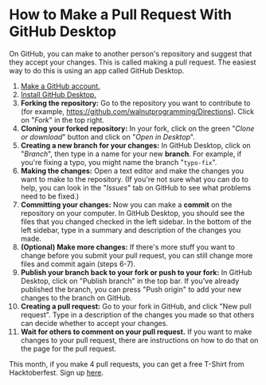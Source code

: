 # How to Make a Pull Request With GitHub Desktop

On GitHub, you can make to another person's repository and suggest that they accept your changes. This is called making a pull request. The easiest way to do this is using an app called GitHub Desktop. 

1. [Make a GitHub account.](https://github.com/) 
2. [Install GitHub Desktop.](https://desktop.github.com)
3. **Forking the repository:** Go to the repository you want to contribute to (for example, <https://github.com/walnutprogramming/Directions>). Click on "*Fork*" in the top right. 
4. **Cloning your forked repository:** In your fork, click on the green "*Clone or download*" button and click on "*Open in Desktop*". 
5. **Creating a new branch for your changes:** In GitHub Desktop, click on "*Branch*", then type in a name for your new **branch**. For example, if you're fixing a typo, you might name the branch "`typo-fix`". 
6. **Making the changes:** Open a text editor and make the changes you want to make to the repository. (If you're not sure what you can do to help, you can look in the "*Issues*" tab on GitHub to see what problems need to be fixed.)
7. **Committing your changes:** Now you can make a **commit** on the repository on your computer. In GitHub Desktop, you should see the files that you changed checked in the left sidebar. In the bottom of the left sidebar, type in a summary and description of the changes you made. 
8. **(Optional) Make more changes:** If there's more stuff you want to change before you submit your pull request, you can still change more files and commit again (steps 6-7).
9. **Publish your branch back to your fork or push to your fork:** In GitHub Desktop, click on "Publish branch" in the top bar. If you've already published the branch, you can press "Push origin" to add your new changes to the branch on GitHub. 
10. **Creating a pull request:** Go to your fork in GitHub, and click "New pull request". Type in a description of the changes you made so that others can decide whether to accept your changes. 
11. **Wait for others to comment on your pull request.** If you want to make changes to your pull request, there are instructions on how to do that on the page for the pull request. 

This month, if you make 4 pull requests, you can get a free T-Shirt from Hacktoberfest. Sign up [here](https://hacktoberfest.digitalocean.com/).
